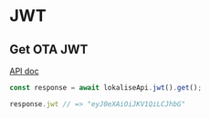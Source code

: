# JWT

## Get OTA JWT

[API doc](https://developers.lokalise.com/reference/get-ota-jwt)

```js
const response = await lokaliseApi.jwt().get();

response.jwt // => "eyJ0eXAiOiJKV1QiLCJhbG"
```